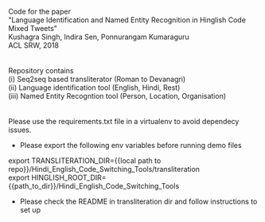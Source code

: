 Code for the paper <br />
"Language Identification and Named Entity Recognition in Hinglish Code Mixed Tweets" <br />
Kushagra Singh, Indira Sen, Ponnurangam Kumaraguru <br />
ACL SRW, 2018 <br />
<br />
<br />
Repository contains<br />
(i)   Seq2seq based transliterator (Roman to Devanagri)<br />
(ii)  Language identification tool (English, Hindi, Rest)<br />
(iii) Named Entity Recogntion tool (Person, Location, Organisation)<br />
<br />
<br />
Please use the requirements.txt file in a virtualenv to avoid dependecy issues. <br />

- Please export the following env variables before running demo files <br />

export TRANSLITERATION\_DIR={{local path to repo}}/Hindi\_English\_Code\_Switching\_Tools/transliteration <br />
export HINGLISH\_ROOT\_DIR={{path\_to\_dir}}/Hindi\_English\_Code\_Switching\_Tools <br />

- Please check the README in transliteration dir and follow instructions to set up
